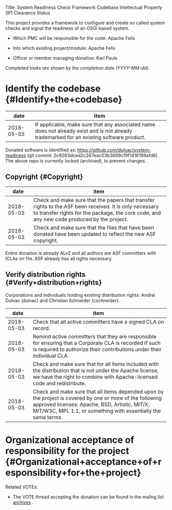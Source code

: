 Title: System Readiness Check Framework Codebase Intellectual Property (IP) Clearance Status


This project provides a framework to configure and create so called system checks and signal the readiness of an OSGi based system.



- Which PMC will be responsible for the code: Apache Felix


- Into which existing project/module: Apache Felix


- Officer or member managing donation: Karl Pauls

 _Completed tasks are shown by the completion date (YYYY-MM-dd)._ 


# Identify the codebase {#Identify+the+codebase}

| date | item |
|------|------|
| 2018-05-03 | If applicable, make sure that any associated name does not already exist and is not already trademarked for an existing software product. |

Donated software is identified as: https://github.com/dulvac/system-readiness (git commit: 2c9263dced2c267eac03b3699cf9f1416199afd6). The above repo is currently locked (archived), to prevent changes.


## Copyright {#Copyright}

| date | item |
|------|------|
| 2018-05-03 | Check and make sure that the papers that transfer rights to the ASF been received. It is only necessary to transfer rights for the package, the core code, and any new code produced by the project. |
| 2018-05-03 | Check and make sure that the files that have been donated have been updated to reflect the new ASF copyright. |

Entire donation is already ALv2 and all authors are ASF committers with ICLAs on file. ASF already has all rights necessary.


## Verify distribution rights {#Verify+distribution+rights}

Corporations and individuals holding existing distribution rights: Andrei Dulvac (dulvac) and Christian Schneider (cschneider).


| date | item |
|------|------|
| 2018-05-03 | Check that all active committers have a signed CLA on record. |
| 2018-05-03 | Remind active committers that they are responsible for ensuring that a Corporate CLA is recorded if such is required to authorize their contributions under their individual CLA. |
| 2018-05-03 | Check and make sure that for all items included with the distribution that is not under the Apache license, we have the right to combine with Apache-licensed code and redistribute. |
| 2018-05-03 | Check and make sure that all items depended upon by the project is covered by one or more of the following approved licenses: Apache, BSD, Artistic, MIT/X, MIT/W3C, MPL 1.1, or something with essentially the same terms. |

# Organizational acceptance of responsibility for the project {#Organizational+acceptance+of+responsibility+for+the+project}

Related VOTEs:



- The VOTE thread accepting the donation can be found in the mailng list [archives](https://www.mail-archive.com/dev@felix.apache.org/msg45355.html) .
